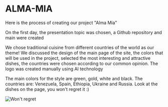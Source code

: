 # ALMA-MIA

Here is the process of creating our project "Alma Mia"

On the first day, the presentation topic was chosen, a Github repository and main were created

We chose traditional cuisine from different countries of the world as our theme! We discussed the design of the main page of the site, the colors that will be used in the project, selected the most interesting and attractive dishes, the countries were chosen according to our common opinion. The logo was created manually using AI technology

The main colors for the style are green, gold, white and black.
The countries are: Venezuela, Spain, Ethiopia, Ukraine and Russia.
Look at the dishes on the page, you won't regret it :) 

![Won't regret](https://tenor.com/ru/view/jake-dimera-days-of-our-lives-dool-you-wont-regret-it-promise-gif-22916239)



